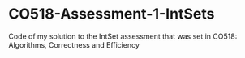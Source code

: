# CO518-Assessment-1-IntSets
Code of my solution to the IntSet assessment that was set in CO518: Algorithms, Correctness and Efficiency
